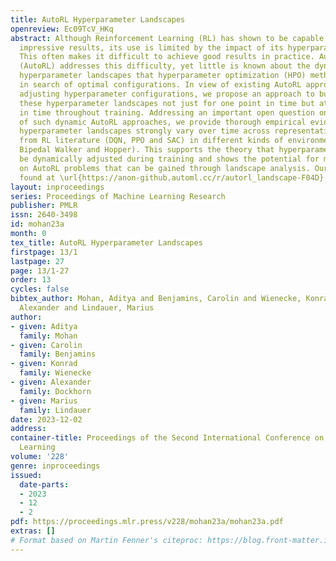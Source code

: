 ```yaml
---
title: AutoRL Hyperparameter Landscapes
openreview: Ec09TcV_HKq
abstract: Although Reinforcement Learning (RL) has shown to be capable of producing
  impressive results, its use is limited by the impact of its hyperparameters on performance.
  This often makes it difficult to achieve good results in practice. Automated RL
  (AutoRL) addresses this difficulty, yet little is known about the dynamics of the
  hyperparameter landscapes that hyperparameter optimization (HPO) methods traverse
  in search of optimal configurations. In view of existing AutoRL approaches dynamically
  adjusting hyperparameter configurations, we propose an approach to build and analyze
  these hyperparameter landscapes not just for one point in time but at multiple points
  in time throughout training. Addressing an important open question on the legitimacy
  of such dynamic AutoRL approaches, we provide thorough empirical evidence that the
  hyperparameter landscapes strongly vary over time across representative algorithms
  from RL literature (DQN, PPO and SAC) in different kinds of environments (Cartpole,
  Bipedal Walker and Hopper). This supports the theory that hyperparameters should
  be dynamically adjusted during training and shows the potential for more insights
  on AutoRL problems that can be gained through landscape analysis. Our code can be
  found at \url{https://anon-github.automl.cc/r/autorl_landscape-F04D}.
layout: inproceedings
series: Proceedings of Machine Learning Research
publisher: PMLR
issn: 2640-3498
id: mohan23a
month: 0
tex_title: AutoRL Hyperparameter Landscapes
firstpage: 13/1
lastpage: 27
page: 13/1-27
order: 13
cycles: false
bibtex_author: Mohan, Aditya and Benjamins, Carolin and Wienecke, Konrad and Dockhorn,
  Alexander and Lindauer, Marius
author:
- given: Aditya
  family: Mohan
- given: Carolin
  family: Benjamins
- given: Konrad
  family: Wienecke
- given: Alexander
  family: Dockhorn
- given: Marius
  family: Lindauer
date: 2023-12-02
address:
container-title: Proceedings of the Second International Conference on Automated Machine
  Learning
volume: '228'
genre: inproceedings
issued:
  date-parts:
  - 2023
  - 12
  - 2
pdf: https://proceedings.mlr.press/v228/mohan23a/mohan23a.pdf
extras: []
# Format based on Martin Fenner's citeproc: https://blog.front-matter.io/posts/citeproc-yaml-for-bibliographies/
---
```


